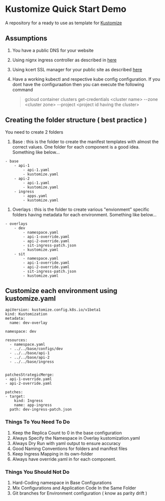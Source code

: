# Kustomize Quick Start Demo

A repository for a ready to use as template for [Kustomize](https://www.kustomize.io)  

## Assumptions 

1. You have a public DNS for your website
1. Using nignx ingress controller as described in [here](https://github.com/agileguru/gke_nginx_kcert_quick_start)
1. Using kcert SSL manager for your public site as described [here](https://github.com/agileguru/gke_nginx_kcert_quick_start)
1. Have a working kubectl and respective kube config configuration. If you dont have the configuraation then you can execute the following command 

    > gcloud container clusters get-credentials &lt;cluster name&gt; --zone &lt;cluster zone&gt; --project &lt;project id having the cluster&gt;

## Creating the folder structure ( best practice )

You need to create 2 folders 

1. Base : this is the folder to create the manifest templates with almost the correct values. One folder for each component is a good idea. Something like below... 

```
- base
    - api-1
        - api-1.yaml
        - kustomize.yaml
    - api-2 
        - api-1.yaml
        - kustomize.yaml
    - ingress 
        - apps.yaml
        - kustomize.yaml    
```    

1. Overlays : this is the folder to create various "envionment" specific folders having metadata for each environment. Something like below... 

```
- overlays
    - dev
        - namespace.yaml
        - api-1-override.yaml
        - api-2-override.yaml
        - sit-ingress-patch.json
        - kustomize.yaml
    - sit
        - namespace.yaml
        - api-1-override.yaml
        - api-2-override.yaml
        - sit-ingress-patch.json
        - kustomize.yaml
```

## Customize each environment using kustomize.yaml  

```
apiVersion: kustomize.config.k8s.io/v1beta1
kind: Kustomization
metadata:
  name: dev-overlay

namespace: dev

resources:
  - namespace.yaml
  - ../../base/configs/dev
  - ../../base/api-1
  - ../../base/api-2
  - ../../base/ingress


patchesStrategicMerge:
- api-1-override.yaml
- api-2-override.yaml  

patches:
- target:
    kind: Ingress
    name: app-ingress
  path: dev-ingress-patch.json
 ```


### Things To You Need To Do
1. Keep the Replica Count to 0 in the base configuration
1. Always Specify the Namespace in Overlay kustomization.yaml
1. Always Dry Run with yaml output to ensure accuracy
1. Good Naming Conventions for folders and manifest files
1. Keep Ingress Mapping in its own-folder
1. Always have override.yaml in for each component. 

### Things You Should Not Do
1. Hard-Coding namespace in Base Configurations
1. Mix Configurations and Application Code In the Same Folder
1. Git branches for Environment configuration ( know as  parity drift )  